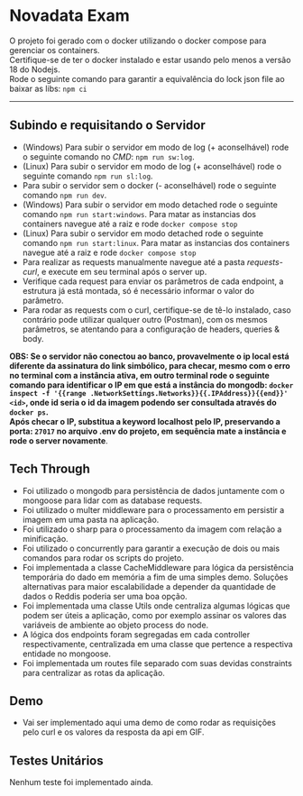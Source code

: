 # Novadata Exam

O projeto foi gerado com o docker utilizando o docker compose para gerenciar os containers.<br/>
Certifique-se de ter o docker instalado e estar usando pelo menos a versão 18 do Nodejs.<br/>
Rode o seguinte comando para garantir a equivalência do lock json file ao baixar as libs: `npm ci` <br> <hr>

## Subindo e requisitando o Servidor

- (Windows) Para subir o servidor em modo de log (+ aconselhável) rode o seguinte comando no *CMD*: `npm run sw:log`.<br>
- (Linux) Para subir o servidor em modo de log (+ aconselhável) rode o seguinte comando `npm run sl:log`.<br>
- Para subir o servidor sem o docker (- aconselhável) rode o seguinte comando `npm run dev`.<br>
- (Windows) Para subir o servidor em modo detached rode o seguinte comando `npm run start:windows`. Para matar as instancias dos containers navegue até a raiz e rode `docker compose stop`<br>
- (Linux) Para subir o servidor em modo detached rode o seguinte comando `npm run start:linux`. Para matar as instancias dos containers navegue até a raiz e rode `docker compose stop`<br>
- Para realizar as requests manualmente navegue até a pasta _requests-curl_, e execute em seu terminal após o server up. <br>
- Verifique cada request para enviar os parâmetros de cada endpoint, a estrutura já está montada, só é necessário informar o valor do parâmetro. <br>
- Para rodar as requests com o curl, certifique-se de tê-lo instalado, caso contrário pode utilizar qualquer outro (Postman), com os mesmos parâmetros, se atentando para a configuração de headers, queries & body. <br>

**OBS: Se o servidor não conectou ao banco, provavelmente o ip local está diferente da assinatura do link simbólico, para checar, mesmo com o erro no terminal com a instância ativa, em outro terminal rode o seguinte comando para identificar o IP em que está a instância do mongodb: `docker inspect -f '{{range .NetworkSettings.Networks}}{{.IPAddress}}{{end}}' <id>`, onde id seria o id da imagem podendo ser consultada através do `docker ps`. <br> Após checar o IP, substitua a keyword localhost pelo IP, preservando a porta: `27017` no arquivo .env do projeto, em sequência mate a instância e rode o server novamente**.

## Tech Through

- Foi utilizado o mongodb para persistência de dados juntamente com o mongoose para lidar com as database requests. <br>
- Foi utilizado o multer middleware para o processamento em persistir a imagem em uma pasta na aplicação. <br>
- Foi utilizado o sharp para o processamento da imagem com relação a minificação. <br>
- Foi utilizado o concurrently para garantir a execução de dois ou mais comandos para rodar os scripts do projeto. <br>
- Foi implementada a classe CacheMiddleware para lógica da persistência temporária do dado em memória a fim de uma simples demo. Soluções alternativas para maior escalabilidade a depender da quantidade de dados o Reddis poderia ser uma boa opção. <br>
- Foi implementada uma classe Utils onde centraliza algumas lógicas que podem ser úteis a aplicação, como por exemplo assinar os valores das variáveis de ambiente ao objeto process do node. <br>
- A lógica dos endpoints foram segregadas em cada controller respectivamente, centralizada em uma classe que pertence a respectiva entidade no mongoose. <br>
- Foi implementada um routes file separado com suas devidas constraints para centralizar as rotas da aplicação. <br>

## Demo

- Vai ser implementado aqui uma demo de como rodar as requisições pelo curl e os valores da resposta da api em GIF.

## Testes Unitários

Nenhum teste foi implementado ainda.
